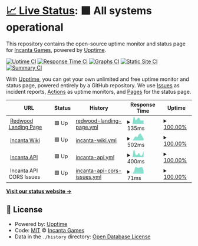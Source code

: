 # [📈 Live Status](https://status.incanta.games): <!--live status--> **🟩 All systems operational**

This repository contains the open-source uptime monitor and status page for [Incanta Games](https://incanta.games), powered by [Upptime](https://github.com/upptime/upptime).

[![Uptime CI](https://github.com/IncantaGames/status/workflows/Uptime%20CI/badge.svg)](https://github.com/IncantaGames/status/actions?query=workflow%3A%22Uptime+CI%22)
[![Response Time CI](https://github.com/IncantaGames/status/workflows/Response%20Time%20CI/badge.svg)](https://github.com/IncantaGames/status/actions?query=workflow%3A%22Response+Time+CI%22)
[![Graphs CI](https://github.com/IncantaGames/status/workflows/Graphs%20CI/badge.svg)](https://github.com/IncantaGames/status/actions?query=workflow%3A%22Graphs+CI%22)
[![Static Site CI](https://github.com/IncantaGames/status/workflows/Static%20Site%20CI/badge.svg)](https://github.com/IncantaGames/status/actions?query=workflow%3A%22Static+Site+CI%22)
[![Summary CI](https://github.com/IncantaGames/status/workflows/Summary%20CI/badge.svg)](https://github.com/IncantaGames/status/actions?query=workflow%3A%22Summary+CI%22)

With [Upptime](https://upptime.js.org), you can get your own unlimited and free uptime monitor and status page, powered entirely by a GitHub repository. We use [Issues](https://github.com/IncantaGames/status/issues) as incident reports, [Actions](https://github.com/IncantaGames/status/actions) as uptime monitors, and [Pages](https://status.incanta.games) for the status page.

<!--start: status pages-->
<!-- This summary is generated by Upptime (https://github.com/upptime/upptime) -->
<!-- Do not edit this manually, your changes will be overwritten -->
<!-- prettier-ignore -->
| URL | Status | History | Response Time | Uptime |
| --- | ------ | ------- | ------------- | ------ |
| <img alt="" src="https://icons.duckduckgo.com/ip3/redwoodmmo.com.ico" height="13"> [Redwood Landing Page](https://redwoodmmo.com) | 🟩 Up | [redwood-landing-page.yml](https://github.com/Incanta/status/commits/HEAD/history/redwood-landing-page.yml) | <details><summary><img alt="Response time graph" src="./graphs/redwood-landing-page/response-time-week.png" height="20"> 135ms</summary><br><a href="https://status.incanta.games/history/redwood-landing-page"><img alt="Response time 156" src="https://img.shields.io/endpoint?url=https%3A%2F%2Fraw.githubusercontent.com%2FIncanta%2Fstatus%2FHEAD%2Fapi%2Fredwood-landing-page%2Fresponse-time.json"></a><br><a href="https://status.incanta.games/history/redwood-landing-page"><img alt="24-hour response time 112" src="https://img.shields.io/endpoint?url=https%3A%2F%2Fraw.githubusercontent.com%2FIncanta%2Fstatus%2FHEAD%2Fapi%2Fredwood-landing-page%2Fresponse-time-day.json"></a><br><a href="https://status.incanta.games/history/redwood-landing-page"><img alt="7-day response time 135" src="https://img.shields.io/endpoint?url=https%3A%2F%2Fraw.githubusercontent.com%2FIncanta%2Fstatus%2FHEAD%2Fapi%2Fredwood-landing-page%2Fresponse-time-week.json"></a><br><a href="https://status.incanta.games/history/redwood-landing-page"><img alt="30-day response time 203" src="https://img.shields.io/endpoint?url=https%3A%2F%2Fraw.githubusercontent.com%2FIncanta%2Fstatus%2FHEAD%2Fapi%2Fredwood-landing-page%2Fresponse-time-month.json"></a><br><a href="https://status.incanta.games/history/redwood-landing-page"><img alt="1-year response time 163" src="https://img.shields.io/endpoint?url=https%3A%2F%2Fraw.githubusercontent.com%2FIncanta%2Fstatus%2FHEAD%2Fapi%2Fredwood-landing-page%2Fresponse-time-year.json"></a></details> | <details><summary><a href="https://status.incanta.games/history/redwood-landing-page">100.00%</a></summary><a href="https://status.incanta.games/history/redwood-landing-page"><img alt="All-time uptime 100.00%" src="https://img.shields.io/endpoint?url=https%3A%2F%2Fraw.githubusercontent.com%2FIncanta%2Fstatus%2FHEAD%2Fapi%2Fredwood-landing-page%2Fuptime.json"></a><br><a href="https://status.incanta.games/history/redwood-landing-page"><img alt="24-hour uptime 100.00%" src="https://img.shields.io/endpoint?url=https%3A%2F%2Fraw.githubusercontent.com%2FIncanta%2Fstatus%2FHEAD%2Fapi%2Fredwood-landing-page%2Fuptime-day.json"></a><br><a href="https://status.incanta.games/history/redwood-landing-page"><img alt="7-day uptime 100.00%" src="https://img.shields.io/endpoint?url=https%3A%2F%2Fraw.githubusercontent.com%2FIncanta%2Fstatus%2FHEAD%2Fapi%2Fredwood-landing-page%2Fuptime-week.json"></a><br><a href="https://status.incanta.games/history/redwood-landing-page"><img alt="30-day uptime 99.95%" src="https://img.shields.io/endpoint?url=https%3A%2F%2Fraw.githubusercontent.com%2FIncanta%2Fstatus%2FHEAD%2Fapi%2Fredwood-landing-page%2Fuptime-month.json"></a><br><a href="https://status.incanta.games/history/redwood-landing-page"><img alt="1-year uptime 100.00%" src="https://img.shields.io/endpoint?url=https%3A%2F%2Fraw.githubusercontent.com%2FIncanta%2Fstatus%2FHEAD%2Fapi%2Fredwood-landing-page%2Fuptime-year.json"></a></details>
| <img alt="" src="https://icons.duckduckgo.com/ip3/wiki.incanta.games.ico" height="13"> [Incanta Wiki](https://wiki.incanta.games) | 🟩 Up | [incanta-wiki.yml](https://github.com/Incanta/status/commits/HEAD/history/incanta-wiki.yml) | <details><summary><img alt="Response time graph" src="./graphs/incanta-wiki/response-time-week.png" height="20"> 502ms</summary><br><a href="https://status.incanta.games/history/incanta-wiki"><img alt="Response time 442" src="https://img.shields.io/endpoint?url=https%3A%2F%2Fraw.githubusercontent.com%2FIncanta%2Fstatus%2FHEAD%2Fapi%2Fincanta-wiki%2Fresponse-time.json"></a><br><a href="https://status.incanta.games/history/incanta-wiki"><img alt="24-hour response time 356" src="https://img.shields.io/endpoint?url=https%3A%2F%2Fraw.githubusercontent.com%2FIncanta%2Fstatus%2FHEAD%2Fapi%2Fincanta-wiki%2Fresponse-time-day.json"></a><br><a href="https://status.incanta.games/history/incanta-wiki"><img alt="7-day response time 502" src="https://img.shields.io/endpoint?url=https%3A%2F%2Fraw.githubusercontent.com%2FIncanta%2Fstatus%2FHEAD%2Fapi%2Fincanta-wiki%2Fresponse-time-week.json"></a><br><a href="https://status.incanta.games/history/incanta-wiki"><img alt="30-day response time 469" src="https://img.shields.io/endpoint?url=https%3A%2F%2Fraw.githubusercontent.com%2FIncanta%2Fstatus%2FHEAD%2Fapi%2Fincanta-wiki%2Fresponse-time-month.json"></a><br><a href="https://status.incanta.games/history/incanta-wiki"><img alt="1-year response time 440" src="https://img.shields.io/endpoint?url=https%3A%2F%2Fraw.githubusercontent.com%2FIncanta%2Fstatus%2FHEAD%2Fapi%2Fincanta-wiki%2Fresponse-time-year.json"></a></details> | <details><summary><a href="https://status.incanta.games/history/incanta-wiki">100.00%</a></summary><a href="https://status.incanta.games/history/incanta-wiki"><img alt="All-time uptime 99.99%" src="https://img.shields.io/endpoint?url=https%3A%2F%2Fraw.githubusercontent.com%2FIncanta%2Fstatus%2FHEAD%2Fapi%2Fincanta-wiki%2Fuptime.json"></a><br><a href="https://status.incanta.games/history/incanta-wiki"><img alt="24-hour uptime 100.00%" src="https://img.shields.io/endpoint?url=https%3A%2F%2Fraw.githubusercontent.com%2FIncanta%2Fstatus%2FHEAD%2Fapi%2Fincanta-wiki%2Fuptime-day.json"></a><br><a href="https://status.incanta.games/history/incanta-wiki"><img alt="7-day uptime 100.00%" src="https://img.shields.io/endpoint?url=https%3A%2F%2Fraw.githubusercontent.com%2FIncanta%2Fstatus%2FHEAD%2Fapi%2Fincanta-wiki%2Fuptime-week.json"></a><br><a href="https://status.incanta.games/history/incanta-wiki"><img alt="30-day uptime 100.00%" src="https://img.shields.io/endpoint?url=https%3A%2F%2Fraw.githubusercontent.com%2FIncanta%2Fstatus%2FHEAD%2Fapi%2Fincanta-wiki%2Fuptime-month.json"></a><br><a href="https://status.incanta.games/history/incanta-wiki"><img alt="1-year uptime 100.00%" src="https://img.shields.io/endpoint?url=https%3A%2F%2Fraw.githubusercontent.com%2FIncanta%2Fstatus%2FHEAD%2Fapi%2Fincanta-wiki%2Fuptime-year.json"></a></details>
| <img alt="" src="https://icons.duckduckgo.com/ip3/api.incanta.games.ico" height="13"> [Incanta API](https://api.incanta.games) | 🟩 Up | [incanta-api.yml](https://github.com/Incanta/status/commits/HEAD/history/incanta-api.yml) | <details><summary><img alt="Response time graph" src="./graphs/incanta-api/response-time-week.png" height="20"> 400ms</summary><br><a href="https://status.incanta.games/history/incanta-api"><img alt="Response time 369" src="https://img.shields.io/endpoint?url=https%3A%2F%2Fraw.githubusercontent.com%2FIncanta%2Fstatus%2FHEAD%2Fapi%2Fincanta-api%2Fresponse-time.json"></a><br><a href="https://status.incanta.games/history/incanta-api"><img alt="24-hour response time 439" src="https://img.shields.io/endpoint?url=https%3A%2F%2Fraw.githubusercontent.com%2FIncanta%2Fstatus%2FHEAD%2Fapi%2Fincanta-api%2Fresponse-time-day.json"></a><br><a href="https://status.incanta.games/history/incanta-api"><img alt="7-day response time 400" src="https://img.shields.io/endpoint?url=https%3A%2F%2Fraw.githubusercontent.com%2FIncanta%2Fstatus%2FHEAD%2Fapi%2Fincanta-api%2Fresponse-time-week.json"></a><br><a href="https://status.incanta.games/history/incanta-api"><img alt="30-day response time 399" src="https://img.shields.io/endpoint?url=https%3A%2F%2Fraw.githubusercontent.com%2FIncanta%2Fstatus%2FHEAD%2Fapi%2Fincanta-api%2Fresponse-time-month.json"></a><br><a href="https://status.incanta.games/history/incanta-api"><img alt="1-year response time 368" src="https://img.shields.io/endpoint?url=https%3A%2F%2Fraw.githubusercontent.com%2FIncanta%2Fstatus%2FHEAD%2Fapi%2Fincanta-api%2Fresponse-time-year.json"></a></details> | <details><summary><a href="https://status.incanta.games/history/incanta-api">100.00%</a></summary><a href="https://status.incanta.games/history/incanta-api"><img alt="All-time uptime 99.98%" src="https://img.shields.io/endpoint?url=https%3A%2F%2Fraw.githubusercontent.com%2FIncanta%2Fstatus%2FHEAD%2Fapi%2Fincanta-api%2Fuptime.json"></a><br><a href="https://status.incanta.games/history/incanta-api"><img alt="24-hour uptime 100.00%" src="https://img.shields.io/endpoint?url=https%3A%2F%2Fraw.githubusercontent.com%2FIncanta%2Fstatus%2FHEAD%2Fapi%2Fincanta-api%2Fuptime-day.json"></a><br><a href="https://status.incanta.games/history/incanta-api"><img alt="7-day uptime 100.00%" src="https://img.shields.io/endpoint?url=https%3A%2F%2Fraw.githubusercontent.com%2FIncanta%2Fstatus%2FHEAD%2Fapi%2Fincanta-api%2Fuptime-week.json"></a><br><a href="https://status.incanta.games/history/incanta-api"><img alt="30-day uptime 100.00%" src="https://img.shields.io/endpoint?url=https%3A%2F%2Fraw.githubusercontent.com%2FIncanta%2Fstatus%2FHEAD%2Fapi%2Fincanta-api%2Fuptime-month.json"></a><br><a href="https://status.incanta.games/history/incanta-api"><img alt="1-year uptime 100.00%" src="https://img.shields.io/endpoint?url=https%3A%2F%2Fraw.githubusercontent.com%2FIncanta%2Fstatus%2FHEAD%2Fapi%2Fincanta-api%2Fuptime-year.json"></a></details>
| <img alt="" src="https://icons.duckduckgo.com/ip3/null.ico" height="13"> Incanta API CORS Issues | 🟩 Up | [incanta-api-cors-issues.yml](https://github.com/Incanta/status/commits/HEAD/history/incanta-api-cors-issues.yml) | <details><summary><img alt="Response time graph" src="./graphs/incanta-api-cors-issues/response-time-week.png" height="20"> 71ms</summary><br><a href="https://status.incanta.games/history/incanta-api-cors-issues"><img alt="Response time 68" src="https://img.shields.io/endpoint?url=https%3A%2F%2Fraw.githubusercontent.com%2FIncanta%2Fstatus%2FHEAD%2Fapi%2Fincanta-api-cors-issues%2Fresponse-time.json"></a><br><a href="https://status.incanta.games/history/incanta-api-cors-issues"><img alt="24-hour response time 36" src="https://img.shields.io/endpoint?url=https%3A%2F%2Fraw.githubusercontent.com%2FIncanta%2Fstatus%2FHEAD%2Fapi%2Fincanta-api-cors-issues%2Fresponse-time-day.json"></a><br><a href="https://status.incanta.games/history/incanta-api-cors-issues"><img alt="7-day response time 71" src="https://img.shields.io/endpoint?url=https%3A%2F%2Fraw.githubusercontent.com%2FIncanta%2Fstatus%2FHEAD%2Fapi%2Fincanta-api-cors-issues%2Fresponse-time-week.json"></a><br><a href="https://status.incanta.games/history/incanta-api-cors-issues"><img alt="30-day response time 81" src="https://img.shields.io/endpoint?url=https%3A%2F%2Fraw.githubusercontent.com%2FIncanta%2Fstatus%2FHEAD%2Fapi%2Fincanta-api-cors-issues%2Fresponse-time-month.json"></a><br><a href="https://status.incanta.games/history/incanta-api-cors-issues"><img alt="1-year response time 69" src="https://img.shields.io/endpoint?url=https%3A%2F%2Fraw.githubusercontent.com%2FIncanta%2Fstatus%2FHEAD%2Fapi%2Fincanta-api-cors-issues%2Fresponse-time-year.json"></a></details> | <details><summary><a href="https://status.incanta.games/history/incanta-api-cors-issues">100.00%</a></summary><a href="https://status.incanta.games/history/incanta-api-cors-issues"><img alt="All-time uptime 87.50%" src="https://img.shields.io/endpoint?url=https%3A%2F%2Fraw.githubusercontent.com%2FIncanta%2Fstatus%2FHEAD%2Fapi%2Fincanta-api-cors-issues%2Fuptime.json"></a><br><a href="https://status.incanta.games/history/incanta-api-cors-issues"><img alt="24-hour uptime 100.00%" src="https://img.shields.io/endpoint?url=https%3A%2F%2Fraw.githubusercontent.com%2FIncanta%2Fstatus%2FHEAD%2Fapi%2Fincanta-api-cors-issues%2Fuptime-day.json"></a><br><a href="https://status.incanta.games/history/incanta-api-cors-issues"><img alt="7-day uptime 100.00%" src="https://img.shields.io/endpoint?url=https%3A%2F%2Fraw.githubusercontent.com%2FIncanta%2Fstatus%2FHEAD%2Fapi%2Fincanta-api-cors-issues%2Fuptime-week.json"></a><br><a href="https://status.incanta.games/history/incanta-api-cors-issues"><img alt="30-day uptime 100.00%" src="https://img.shields.io/endpoint?url=https%3A%2F%2Fraw.githubusercontent.com%2FIncanta%2Fstatus%2FHEAD%2Fapi%2Fincanta-api-cors-issues%2Fuptime-month.json"></a><br><a href="https://status.incanta.games/history/incanta-api-cors-issues"><img alt="1-year uptime 100.00%" src="https://img.shields.io/endpoint?url=https%3A%2F%2Fraw.githubusercontent.com%2FIncanta%2Fstatus%2FHEAD%2Fapi%2Fincanta-api-cors-issues%2Fuptime-year.json"></a></details>

<!--end: status pages-->

[**Visit our status website →**](https://status.incanta.games)

## 📄 License

- Powered by: [Upptime](https://github.com/upptime/upptime)
- Code: [MIT](./LICENSE) © [Incanta Games](https://incanta.games)
- Data in the `./history` directory: [Open Database License](https://opendatacommons.org/licenses/odbl/1-0/)
